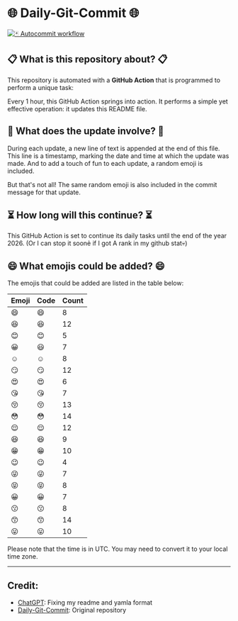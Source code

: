 # 🌐 Daily-Git-Commit 🌐

[![🃏 Autocommit workflow](https://github.com/kleqing/git-auto-commit/actions/workflows/main.yaml/badge.svg?event=check_run)](https://github.com/kleqing/git-auto-commit/actions/workflows/main.yaml)

## 📋 What is this repository about? 📋

This repository is automated with a **GitHub Action** that is programmed to perform a unique task:

Every 1 hour, this GitHub Action springs into action. It performs a simple yet effective operation: it updates this README file.

## 🔄 What does the update involve? 🔄

During each update, a new line of text is appended at the end of this file. This line is a timestamp, marking the date and time at which the update was made. And to add a touch of fun to each update, a random emoji is included.

But that's not all! The same random emoji is also included in the commit message for that update.

## ⏳ How long will this continue? ⏳

This GitHub Action is set to continue its daily tasks until the end of the year 2026. (Or I can stop it soonẻ if I got A rank in my github stat💀)

## 😄 What emojis could be added? 😄

The emojis that could be added are listed in the table below:

| Emoji | Code | Count |
| --- | --- | --- |
| 😄 | :smile: | 8 |
| 😆 | :laughing: | 12 |
| 😊 | :blush: | 5 |
| 😀 | :smiley: | 7 |
| ☺️ | :relaxed: | 8 |
| 😏 | :smirk: | 12 |
| 😍 | :heart_eyes: | 6 |
| 😘 | :kissing_heart: | 7 |
| 😚 | :kissing_closed_eyes: | 13 |
| 😳 | :flushed: | 14 |
| 😌 | :relieved: | 12 |
| 😆 | :satisfied: | 9 |
| 😁 | :grin: | 10 |
| 😉 | :wink: | 4 |
| 😜 | :stuck_out_tongue_winking_eye: | 7 |
| 😝 | :stuck_out_tongue_closed_eyes: | 8 |
| 😀 | :grinning: | 7 |
| 😗 | :kissing: | 8 |
| 😙 | :kissing_smiling_eyes: | 14 |
| 😛 | :stuck_out_tongue: | 10 |

Please note that the time is in UTC. You may need to convert it to your local time zone.

---

## Credit:

- [ChatGPT](chatgpt.com): Fixing my readme and yamla format
- [Daily-Git-Commit](https://github.com/diegomarty/daily-git-commit): Original repository

